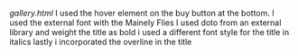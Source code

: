 *gallery.html*
I used the hover element on the buy button at the bottom.
I used the external font with the Mainely Flies 
I used doto from an external library and weight the title as bold
i used a different font style for the title in italics
lastly i incorporated the overline in the title